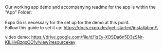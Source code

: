 Our working app demo and accompanying readme for the app is within the "App" Folder:\
\
Expo Go is necessary for the set up for the demo at this point.\
Follow this guide to set it up: https://docs.expo.dev/get-started/installation/\


video demo: https://drive.google.com/file/d/1qEy-XOSDa6n5D3zSNr-KILHvBzqxOO1v/view?resourcekey

